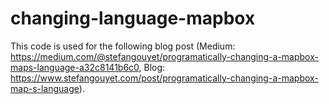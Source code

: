 # changing-language-mapbox

This code is used for the following blog post (Medium: https://medium.com/@stefangouyet/programatically-changing-a-mapbox-maps-language-a32c8141b6c0, Blog: https://www.stefangouyet.com/post/programatically-changing-a-mapbox-map-s-language).
